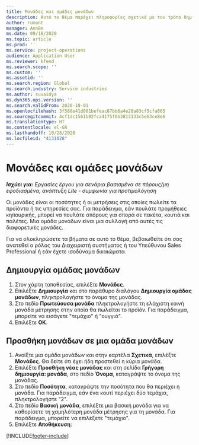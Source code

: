 ```yaml
---
title: Μονάδες και ομάδες μονάδων
description: Αυτό το θέμα παρέχει πληροφορίες σχετικά με τον τρόπο δημιουργίας μονάδων και ομάδων μονάδων στο Dynamics 365 Project operations.
author: rumant
manager: AnnBe
ms.date: 09/18/2020
ms.topic: article
ms.prod: ''
ms.service: project-operations
audience: Application User
ms.reviewer: kfend
ms.search.scope: ''
ms.custom: ''
ms.assetid: ''
ms.search.region: Global
ms.search.industry: Service industries
ms.author: suvaidya
ms.dyn365.ops.version: ''
ms.search.validFrom: 2020-10-01
ms.openlocfilehash: 3f588e41d001befeac87bb6a4e28a83cf5cfa865
ms.sourcegitcommit: 4cf1dc1561b92fca4175f0b3813133c5e63ce8e6
ms.translationtype: HT
ms.contentlocale: el-GR
ms.lasthandoff: 10/28/2020
ms.locfileid: "4131028"
---
```

# <a name="units-and-unit-groups"></a>Μονάδες και ομάδες μονάδων

_**Ισχύει για:** Εργασίες έργου για σενάρια βασισμένα σε πόρους/μη εφοδιασμένα, ανάπτυξη Lite - συμφωνία για προτιμολόγηση_

Οι μονάδες είναι οι ποσότητες ή οι μετρήσεις στις οποίες πωλείτε τα προϊόντα ή τις υπηρεσίες σας. Για παράδειγμα, εάν πουλάτε προμήθειες κηπουρικής, μπορεί να πουλάτε σπόρους για σπορά σε πακέτα, κουτιά και παλέτες. Μια ομάδα μονάδων είναι μια συλλογή από αυτές τις διαφορετικές μονάδες.

Για να ολοκληρώσετε τα βήματα σε αυτό το θέμα, βεβαιωθείτε ότι σας ανατεθεί ο ρόλος του Διαχειριστή συστήματος ή του Υπεύθυνου Sales Professional ή εάν έχετε ισοδύναμα δικαιώματα.

## <a name="create-a-unit-group"></a>Δημιουργία ομάδας μονάδων

1. Στον χάρτη τοποθεσίας, επιλέξτε **Μονάδες**.
2. Επιλέξτε **Δημιουργία** και στο παράθυρο διαλόγου **Δημιουργία ομάδας μονάδων**, πληκτρολογήστε το όνομα της μονάδας.
3. Στο πεδίο **Πρωτεύουσα μονάδα** πληκτρολογήστε τη ελάχιστη κοινή μονάδα μέτρησης στην οποία θα πωλείται το προϊόν. Για παράδειγμα, μπορείτε να εισάγετε "τεμάχιο" ή "ουγγιά".
4. Επιλέξτε **OK**.

## <a name="add-units-to-a-unit-group"></a>Προσθήκη μονάδων σε μια ομάδα μονάδων

1. Ανοίξτε μια ομάδα μονάδων και στην καρτέλα **Σχετικά**, επιλέξτε **Μονάδες**. Θα δείτε ότι έχει ήδη προστεθεί η κύρια μονάδα.
2. Επιλέξτε **Προσθήκη νέας μονάδας** και στη σελίδα **Γρήγορη δημιουργία: μονάδα**, στο πεδίο **Όνομα**, καταγράψτε το όνομα της μονάδας.
3. Στο πεδίο **Ποσότητα**, καταγράψτε την ποσότητα που θα περιέχει η μονάδα. Για παράδειγμα, εάν ένα κουτί περιέχει δύο τεμάχια, πληκτρολογήστε "2". 
4. Στο πεδίο **Βασική μονάδα**, επιλέξτε μια βασική μονάδα για να καθορίσετε τη χαμηλότερη μονάδα μέτρησης για τη μονάδα. Για παράδειγμα, μπορείτε να επιλέξετε "τεμάχιο".
5. Επιλέξτε **Αποθήκευση**:


[!INCLUDE[footer-include](../includes/footer-banner.md)]